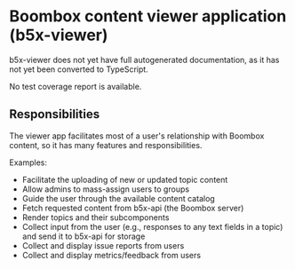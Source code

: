 # Boombox content viewer application (b5x-viewer)

b5x-viewer does not yet have full autogenerated documentation, as it has not yet been converted to TypeScript.

No test coverage report is available.

## Responsibilities

The viewer app facilitates most of a user's relationship with Boombox content, so it has many features and responsibilities.

Examples:

- Facilitate the uploading of new or updated topic content
- Allow admins to mass-assign users to groups
- Guide the user through the available content catalog
- Fetch requested content from b5x-api (the Boombox server)
- Render topics and their subcomponents
- Collect input from the user (e.g., responses to any text fields in a topic) and send it to b5x-api for storage
- Collect and display issue reports from users
- Collect and display metrics/feedback from users

